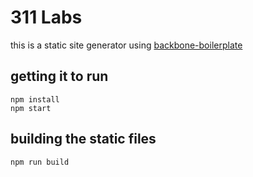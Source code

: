 311 Labs
====================

this is a static site generator using [backbone-boilerplate](https://github.com/backbone-boilerplate/backbone-boilerplate)

## getting it to run

```
npm install
npm start
```

## building the static files

```
npm run build
```
